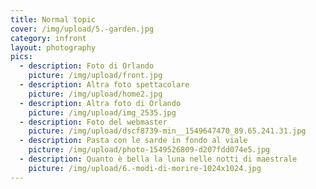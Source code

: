 ```yaml
---
title: Normal topic
cover: /img/upload/5.-garden.jpg
category: infront
layout: photography
pics:
  - description: Foto di Orlando
    picture: /img/upload/front.jpg
  - description: Altra foto spettacolare
    picture: /img/upload/home2.jpg
  - description: Altra foto di Orlando
    picture: /img/upload/img_2535.jpg
  - description: Foto del webmaster
    picture: /img/upload/dscf8739-min__1549647470_89.65.241.31.jpg
  - description: Pasta con le sarde in fondo al viale
    picture: /img/upload/photo-1549526809-d207fdd074e5.jpg
  - description: Quanto è bella la luna nelle notti di maestrale
    picture: /img/upload/6.-modi-di-morire-1024x1024.jpg
---
```

